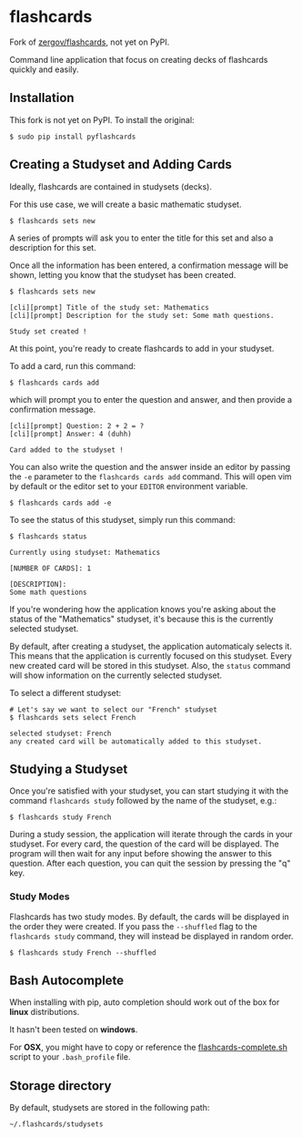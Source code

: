 # flashcards

Fork of [zergov/flashcards](https://github.com/zergov/flashcards), not yet on PyPI.

Command line application that focus on creating decks of flashcards quickly and easily.

## Installation

This fork is not yet on PyPI. To install the original:

```
$ sudo pip install pyflashcards
```

## Creating a Studyset and Adding Cards

Ideally, flashcards are contained in studysets (decks).

For this use case, we will create a basic mathematic studyset.

```
$ flashcards sets new
```

A series of prompts will ask you to enter the title for this set and also a description for this set.

Once all the information has been entered, a confirmation message will be shown, letting you know that the studyset has been created.

```
$ flashcards sets new

[cli][prompt] Title of the study set: Mathematics
[cli][prompt] Description for the study set: Some math questions.

Study set created !
```

At this point, you're ready to create flashcards to add in your studyset.

To add a card, run this command:

```
$ flashcards cards add
```

which will prompt you to enter the question and answer, and then provide a confirmation message.

```
[cli][prompt] Question: 2 + 2 = ?
[cli][prompt] Answer: 4 (duhh)

Card added to the studyset !
```

You can also write the question and the answer inside an editor by passing the `-e` parameter to the `flashcards cards add` command. This will open vim by default or the editor set to your `EDITOR` environment variable.

```
$ flashcards cards add -e
```

To see the status of this studyset, simply run this command:

```
$ flashcards status

Currently using studyset: Mathematics

[NUMBER OF CARDS]: 1

[DESCRIPTION]:
Some math questions
```

If you're wondering how the application knows you're asking about the status of the "Mathematics" studyset, it's because this is the currently selected studyset.

By default, after creating a studyset, the application automaticaly selects it.  This means that the application is currently focused on this studyset. Every new created card will be stored in this studyset. Also, the `status` command will show information on the currently selected studyset.

To select a different studyset:

```
# Let's say we want to select our "French" studyset
$ flashcards sets select French

selected studyset: French
any created card will be automatically added to this studyset.
```

## Studying a Studyset

Once you're satisfied with your studyset, you can start studying it with the command `flashcards study` followed by the name of the studyset, e.g.:

```
$ flashcards study French
```

During a study session, the application will iterate through the cards in your studyset.  For every card, the question of the card will be displayed. The program will then wait for any input before showing the answer to this question. After each question, you can quit the session by pressing the "q" key.

### Study Modes

Flashcards has two study modes. By default, the cards will be displayed in the order they were created. If you pass the `--shuffled` flag to the `flashcards study` command, they will instead be displayed in random order.

```
$ flashcards study French --shuffled
```

## Bash Autocomplete

When installing with pip, auto completion should work out of the box for __linux__ distributions.

It hasn't been tested on __windows__.

For __OSX__, you might have to copy or reference the [flashcards-complete.sh](flashcards-complete.sh) script to your `.bash_profile` file.

## Storage directory

By default, studysets are stored in the following path:

```
~/.flashcards/studysets
```
